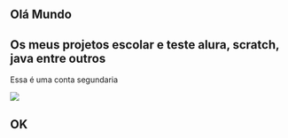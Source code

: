 ## Olá Mundo

## Os meus projetos escolar e teste alura, scratch, java entre outros
 Essa é uma conta segundaria 

![](https://media1.tenor.com/m/GlY5qgrSXSQAAAAC/saitama-one-punch-man.gif)

## OK
